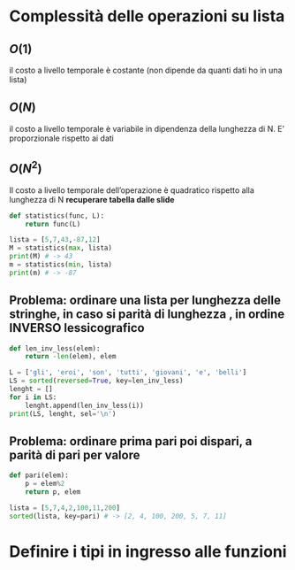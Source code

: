 # Complessità delle operazioni su lista
## $O(1)$
il costo a livello temporale è costante (non dipende da quanti dati ho in una lista)
## $O(N)$
il costo a livello temporale è variabile in dipendenza della lunghezza di N. E’ proporzionale rispetto ai dati
## $O(N^2)$
Il costo a livello temporale dell’operazione è quadratico rispetto alla lunghezza di N
**recuperare tabella dalle slide**

```python
def statistics(func, L):
	return func(L)

lista = [5,7,43,-87,12]
M = statistics(max, lista)
print(M) # -> 43
m = statistics(min, lista)
print(m) # -> -87
```

## Problema: ordinare una lista per lunghezza delle stringhe, in caso si parità di lunghezza , in ordine INVERSO lessicografico

```python
def len_inv_less(elem):
	return -len(elem), elem

L = ['gli', 'eroi', 'son', 'tutti', 'giovani', 'e', 'belli']
LS = sorted(reversed=True, key=len_inv_less)
lenght = []
for i in LS:
	lenght.append(len_inv_less(i))
print(LS, lenght, sel='\n')
```

## Problema: ordinare prima pari poi dispari, a parità di pari per valore
```python
def pari(elem):
	p = elem%2
	return p, elem

lista = [5,7,4,2,100,11,200]
sorted(lista, key=pari) # -> [2, 4, 100, 200, 5, 7, 11]
```

# Definire i tipi in ingresso alle funzioni
